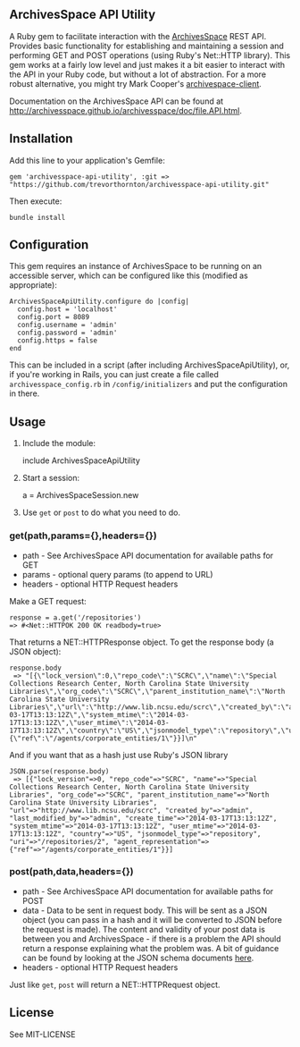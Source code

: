 ## ArchivesSpace API Utility

A Ruby gem to facilitate interaction with the [ArchivesSpace](http://archivesspace.org/) REST API. Provides basic functionality for establishing and maintaining a session and performing GET and POST operations (using Ruby's Net::HTTP library). This gem works at a fairly low level and just makes it a bit easier to interact with the API in your Ruby code, but without a lot of abstraction. For a more robust alternative, you might try Mark Cooper's [archivespace-client](https://github.com/mark-cooper/archivesspace-client).

Documentation on the ArchivesSpace API can be found at http://archivesspace.github.io/archivesspace/doc/file.API.html.

## Installation

Add this line to your application's Gemfile:

    gem 'archivesspace-api-utility', :git => "https://github.com/trevorthornton/archivesspace-api-utility.git"

Then execute:

    bundle install


## Configuration

This gem requires an instance of ArchivesSpace to be running on an accessible server, which can be configured like this (modified as appropriate):

```
ArchivesSpaceApiUtility.configure do |config|
  config.host = 'localhost'
  config.port = 8089
  config.username = 'admin'
  config.password = 'admin'
  config.https = false
end
```

This can be included in a script (after including ArchivesSpaceApiUtility), or, if you're working in Rails, you can just create a file called `archivesspace_config.rb` in `/config/initializers` and put the configuration in there.

## Usage

1. Include the module:

    include ArchivesSpaceApiUtility

2. Start a session:

    a = ArchivesSpaceSession.new

3. Use `get` or `post` to do what you need to do.

### get(path,params={},headers={})

* path - See ArchivesSpace API documentation for available paths for GET
* params - optional query params (to append to URL)
* headers - optional HTTP Request headers

Make a GET request:

    response = a.get('/repositories')
    => #<Net::HTTPOK 200 OK readbody=true>

That returns a NET::HTTPResponse object. To get the response body (a JSON object):

```
response.body
 => "[{\"lock_version\":0,\"repo_code\":\"SCRC\",\"name\":\"Special Collections Research Center, North Carolina State University Libraries\",\"org_code\":\"SCRC\",\"parent_institution_name\":\"North Carolina State University Libraries\",\"url\":\"http://www.lib.ncsu.edu/scrc\",\"created_by\":\"admin\",\"last_modified_by\":\"admin\",\"create_time\":\"2014-03-17T13:13:12Z\",\"system_mtime\":\"2014-03-17T13:13:12Z\",\"user_mtime\":\"2014-03-17T13:13:12Z\",\"country\":\"US\",\"jsonmodel_type\":\"repository\",\"uri\":\"/repositories/2\",\"agent_representation\":{\"ref\":\"/agents/corporate_entities/1\"}}]\n"
 ```

And if you want that as a hash just use Ruby's JSON library

```
JSON.parse(response.body)
 => [{"lock_version"=>0, "repo_code"=>"SCRC", "name"=>"Special Collections Research Center, North Carolina State University Libraries", "org_code"=>"SCRC", "parent_institution_name"=>"North Carolina State University Libraries", "url"=>"http://www.lib.ncsu.edu/scrc", "created_by"=>"admin", "last_modified_by"=>"admin", "create_time"=>"2014-03-17T13:13:12Z", "system_mtime"=>"2014-03-17T13:13:12Z", "user_mtime"=>"2014-03-17T13:13:12Z", "country"=>"US", "jsonmodel_type"=>"repository", "uri"=>"/repositories/2", "agent_representation"=>{"ref"=>"/agents/corporate_entities/1"}}]
 ```

### post(path,data,headers={})

* path - See ArchivesSpace API documentation for available paths for POST
* data - Data to be sent in request body. This will be sent as a JSON object (you can pass in a hash and it will be converted to JSON before the request is made). The content and validity of your post data is between you and ArchivesSpace - if there is a problem the API should return a response explaining what the problem was. A bit of guidance can be found by looking at the JSON schema documents [here](https://github.com/hudmol/archivesspace/tree/master/common/schemas).
* headers - optional HTTP Request headers

Just like `get`, `post` will return a NET::HTTPRequest object.

## License

See MIT-LICENSE